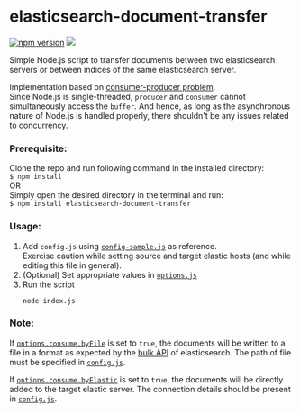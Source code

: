 # elasticsearch-document-transfer
[![npm version](https://badge.fury.io/js/elasticsearch-document-transfer.svg)](https://badge.fury.io/js/elasticsearch-document-transfer)
[![](https://img.shields.io/twitter/url/https/github.com/masquerade817/elasticsearch-document-transfer.svg?style=social)](https://twitter.com/gaurang847)

Simple Node.js script to transfer documents between two elasticsearch servers or between indices of the same elasticsearch server.

Implementation based on [consumer-producer problem][3].  
Since Node.js is single-threaded, `producer` and `consumer` cannot simultaneously access the `buffer`. And hence, as long as the asynchronous nature of Node.js is handled properly, there shouldn't be any issues related to concurrency.

### Prerequisite:
Clone the repo and run following command in the installed directory:  
`$ npm install`  
OR  
Simply open the desired directory in the terminal and run:  
`$ npm install elasticsearch-document-transfer`

### Usage:
1. Add `config.js` using [`config-sample.js`][1] as reference.  
Exercise caution while setting source and target elastic hosts (and while editing this file in general).
2. (Optional) Set appropriate values in [`options.js`][2]
3. Run the script
    ```
    node index.js
    ```
    
### Note:
If [`options.consume.byFile`][2] is set to `true`, the documents will be written to a file in a format as expected by the [bulk API][4] of elasticsearch. The path of file must be specified in [`config.js`][1].

If [`options.consume.byElastic`][2] is set to `true`, the documents will be directly added to the target elastic server. The connection details should be present in [`config.js`][1].
    
[1]: /config-sample.js
[2]: /options.js
[3]: https://en.wikipedia.org/wiki/Producer–consumer_problem
[4]: https://www.elastic.co/guide/en/elasticsearch/reference/current/docs-bulk.html
